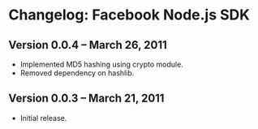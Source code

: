 # Changelog: Facebook Node.js SDK

## Version 0.0.4 – March 26, 2011

  - Implemented MD5 hashing using crypto module.
  - Removed dependency on hashlib.

## Version 0.0.3 – March 21, 2011

  - Initial release.
